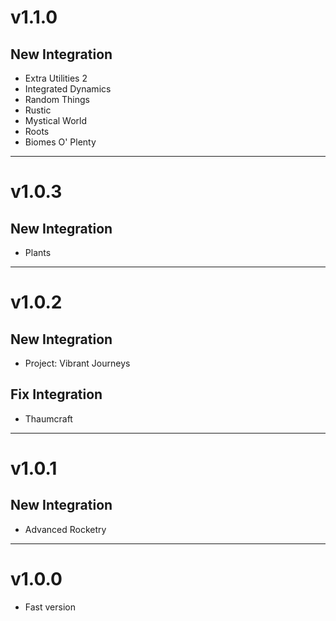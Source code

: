 # v1.1.0
## New Integration
- Extra Utilities 2
- Integrated Dynamics
- Random Things
- Rustic
- Mystical World
- Roots
- Biomes O' Plenty

* * *

# v1.0.3
## New Integration
- Plants

* * *

# v1.0.2
## New Integration
- Project: Vibrant Journeys

## Fix Integration
- Thaumcraft

* * *

# v1.0.1
## New Integration
- Advanced Rocketry

* * *

# v1.0.0
- Fast version
